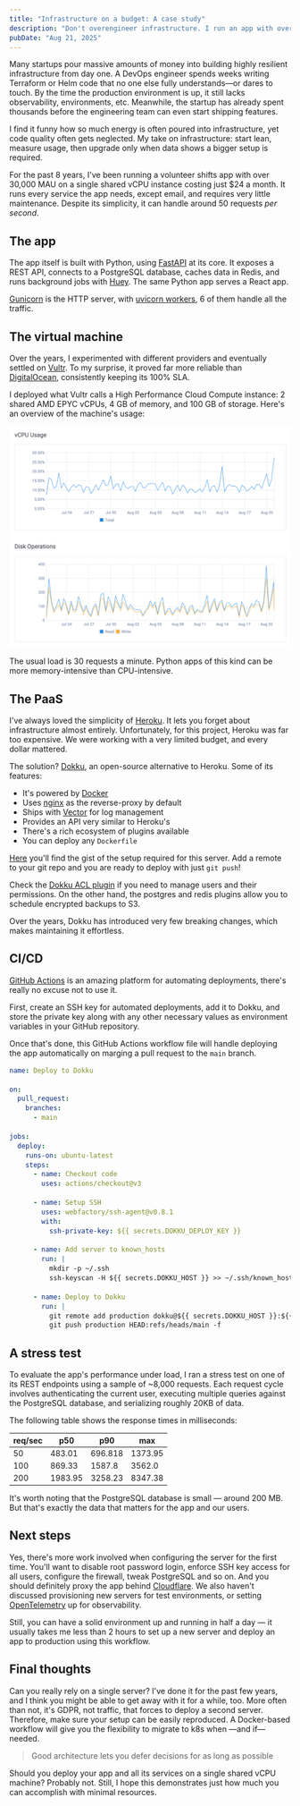 ```yaml
---
title: "Infrastructure on a budget: A case study"
description: "Don't overengineer infrastructure. I run an app with over 30,000 MAU on a single shared vCPU server costing $24 a month. Simple, lean setups handle real traffic."
pubDate: "Aug 21, 2025"
---
```


Many startups pour massive amounts of money into building highly resilient infrastructure from day one. A DevOps
engineer spends weeks writing Terraform or Helm code that no one else fully understands—or dares to touch. By the time
the production environment is up, it still lacks observability, environments, etc. Meanwhile, the startup has already
spent thousands before the engineering team can even start shipping features.

I find it funny how so much energy is often poured into infrastructure, yet code quality often gets neglected. My take
on infrastructure: start lean, measure usage, then upgrade only when data shows a bigger setup is required.

For the past 8 years, I've been running a volunteer shifts app with over 30,000 MAU on a single shared vCPU instance
costing just $24 a month. It runs every service the app needs, except email, and requires very little maintenance.
Despite its simplicity, it can handle around 50 requests _per second_.

## The app

The app itself is built with Python, using [FastAPI](https://fastapi.tiangolo.com) at its core. It exposes a REST API,
connects to a PostgreSQL database, caches data in Redis, and runs background jobs with
[Huey](https://github.com/coleifer/huey). The same Python app serves a React app.

[Gunicorn](https://gunicorn.org) is the HTTP server, with [uvicorn workers](https://www.uvicorn.org/deployment/#gunicorn),
6 of them handle all the traffic.

## The virtual machine

Over the years, I experimented with different providers and eventually settled on [Vultr](https://www.vultr.com). To my
surprise, it proved far more reliable than [DigitalOcean](https://www.digitalocean.com), consistently keeping its 100% SLA.

I deployed what Vultr calls a High Performance Cloud Compute instance: 2 shared AMD EPYC vCPUs, 4 GB of memory, and 100
GB of storage. Here's an overview of the machine's usage:

![VPS Stats](../../assets/2025_08_21_infrastructure_on_a_budget_vps_stats.png)

The usual load is 30 requests a minute. Python apps of this kind can be more memory-intensive than CPU-intensive.

## The PaaS

I've always loved the simplicity of [Heroku](https://www.heroku.com). It lets you forget about infrastructure almost
entirely. Unfortunately, for this project, Heroku was far too expensive. We were working with a very limited budget,
and every dollar mattered.

The solution? [Dokku](https://dokku.com), an open-source alternative to Heroku. Some of its features:

- It's powered by [Docker](https://www.docker.com)
- Uses [nginx](https://nginx.org) as the reverse-proxy by default
- Ships with [Vector](https://vector.dev) for log management
- Provides an API very similar to Heroku's
- There's a rich ecosystem of plugins available
- You can deploy any `Dockerfile`

[Here](https://gist.github.com/josuemontano/56ec527722a77c87c004476cff3302cc) you'll find the gist of the setup required
for this server. Add a remote to your git repo and you are ready to deploy with just `git push`!

Check the [Dokku ACL plugin](https://github.com/dokku-community/dokku-acl) if you need to manage users and their
permissions. On the other hand, the postgres and redis plugins allow you to schedule encrypted backups to S3.

Over the years, Dokku has introduced very few breaking changes, which makes maintaining it effortless.

## CI/CD

[GitHub Actions](https://github.com/features/actions) is an amazing platform for automating deployments, there's really
no excuse not to use it.

First, create an SSH key for automated deployments, add it to Dokku, and store the private key along with any other
necessary values as environment variables in your GitHub repository.

Once that's done, this GitHub Actions workflow file will handle deploying the app automatically on marging a pull
request to the `main` branch.

```yml
name: Deploy to Dokku

on:
  pull_request:
    branches:
      - main

jobs:
  deploy:
    runs-on: ubuntu-latest
    steps:
      - name: Checkout code
        uses: actions/checkout@v3

      - name: Setup SSH
        uses: webfactory/ssh-agent@v0.8.1
        with:
          ssh-private-key: ${{ secrets.DOKKU_DEPLOY_KEY }}

      - name: Add server to known_hosts
        run: |
          mkdir -p ~/.ssh
          ssh-keyscan -H ${{ secrets.DOKKU_HOST }} >> ~/.ssh/known_hosts

      - name: Deploy to Dokku
        run: |
          git remote add production dokku@${{ secrets.DOKKU_HOST }}:${{ secrets.DOKKU_APP }} || true
          git push production HEAD:refs/heads/main -f
```

## A stress test

To evaluate the app's performance under load, I ran a stress test on one of its REST endpoints using a sample of ~8,000
requests. Each request cycle involves authenticating the current user, executing multiple queries against the PostgreSQL
database, and serializing roughly 20KB of data.

The following table shows the response times in milliseconds:

| req/sec | p50     | p90     | max     |
| ------- | ------- | ------- | ------- |
| 50      | 483.01  | 696.818 | 1373.95 |
| 100     | 869.33  | 1587.8  | 3562.0  |
| 200     | 1983.95 | 3258.23 | 8347.38 |

It's worth noting that the PostgreSQL database is small — around 200 MB. But that's exactly the data that matters for
the app and our users.

## Next steps

Yes, there's more work involved when configuring the server for the first time. You'll want to disable root password
login, enforce SSH key access for all users, configure the firewall, tweak PostgreSQL and so on. And you should
definitely proxy the app behind [Cloudflare](https://cloudflare.com/). We also haven't discussed provisioning new
servers for test environments, or setting [OpenTelemetry](https://opentelemetry.io) up for observability.

Still, you can have a solid environment up and running in half a day — it usually takes me less than 2 hours to set up a
new server and deploy an app to production using this workflow.

## Final thoughts

Can you really rely on a single server? I've done it for the past few years, and I think you might be able to get away
with it for a while, too. More often than not, it's GDPR, not traffic, that forces to deploy a second server. Therefore,
make sure your setup can be easily reproduced. A Docker-based workflow will give you the flexibility to migrate to k8s
when —and if— needed.

> Good architecture lets you defer decisions for as long as possible

Should you deploy your app and all its services on a single shared vCPU machine? Probably not. Still, I hope this demonstrates
just how much you can accomplish with minimal resources.
